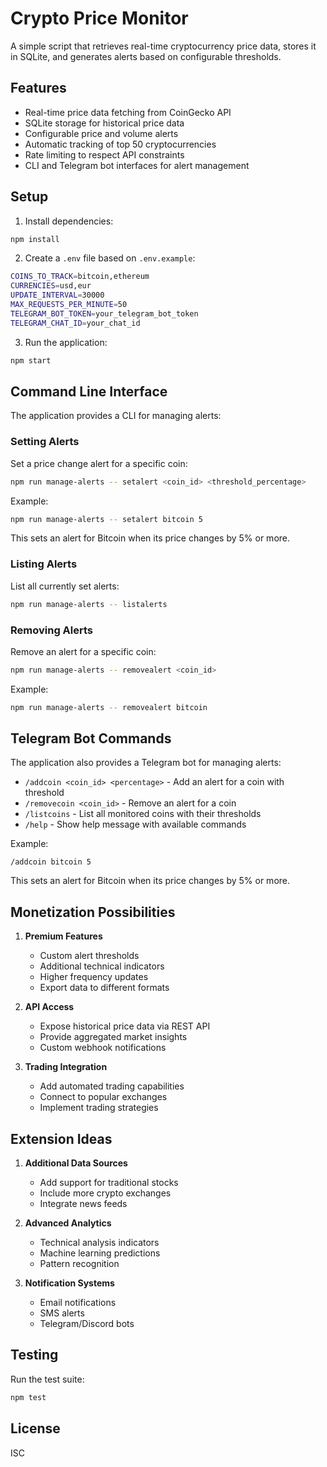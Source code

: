 # Crypto Price Monitor

A simple script that retrieves real-time cryptocurrency price data, stores it in SQLite, and generates alerts based on configurable thresholds.

## Features

- Real-time price data fetching from CoinGecko API
- SQLite storage for historical price data
- Configurable price and volume alerts
- Automatic tracking of top 50 cryptocurrencies
- Rate limiting to respect API constraints
- CLI and Telegram bot interfaces for alert management

## Setup

1. Install dependencies:
```bash
npm install
```

2. Create a `.env` file based on `.env.example`:
```bash
COINS_TO_TRACK=bitcoin,ethereum
CURRENCIES=usd,eur
UPDATE_INTERVAL=30000
MAX_REQUESTS_PER_MINUTE=50
TELEGRAM_BOT_TOKEN=your_telegram_bot_token
TELEGRAM_CHAT_ID=your_chat_id
```

3. Run the application:
```bash
npm start
```

## Command Line Interface

The application provides a CLI for managing alerts:

### Setting Alerts

Set a price change alert for a specific coin:

```bash
npm run manage-alerts -- setalert <coin_id> <threshold_percentage>
```

Example:
```bash
npm run manage-alerts -- setalert bitcoin 5
```
This sets an alert for Bitcoin when its price changes by 5% or more.

### Listing Alerts

List all currently set alerts:

```bash
npm run manage-alerts -- listalerts
```

### Removing Alerts

Remove an alert for a specific coin:

```bash
npm run manage-alerts -- removealert <coin_id>
```

Example:
```bash
npm run manage-alerts -- removealert bitcoin
```

## Telegram Bot Commands

The application also provides a Telegram bot for managing alerts:

- `/addcoin <coin_id> <percentage>` - Add an alert for a coin with threshold
- `/removecoin <coin_id>` - Remove an alert for a coin
- `/listcoins` - List all monitored coins with their thresholds
- `/help` - Show help message with available commands

Example:
```
/addcoin bitcoin 5
```
This sets an alert for Bitcoin when its price changes by 5% or more.

## Monetization Possibilities

1. **Premium Features**
   - Custom alert thresholds
   - Additional technical indicators
   - Higher frequency updates
   - Export data to different formats

2. **API Access**
   - Expose historical price data via REST API
   - Provide aggregated market insights
   - Custom webhook notifications

3. **Trading Integration**
   - Add automated trading capabilities
   - Connect to popular exchanges
   - Implement trading strategies

## Extension Ideas

1. **Additional Data Sources**
   - Add support for traditional stocks
   - Include more crypto exchanges
   - Integrate news feeds

2. **Advanced Analytics**
   - Technical analysis indicators
   - Machine learning predictions
   - Pattern recognition

3. **Notification Systems**
   - Email notifications
   - SMS alerts
   - Telegram/Discord bots

## Testing

Run the test suite:
```bash
npm test
```

## License

ISC 